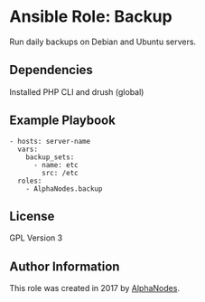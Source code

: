 # Ansible Role: Backup

Run daily backups on Debian and Ubuntu servers.

## Dependencies

Installed PHP CLI and drush (global)

## Example Playbook

    - hosts: server-name
      vars:
        backup_sets:
          - name: etc
            src: /etc
      roles:
        - AlphaNodes.backup

## License

GPL Version 3

## Author Information

This role was created in 2017 by [AlphaNodes](https://alphanodes.com/).
